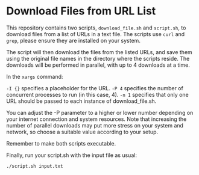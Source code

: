 # Download Files from URL List

This repository contains two scripts, `download_file.sh` and `script.sh`, to download files from a list of URLs in a text file. The scripts use `curl` and `grep`, please ensure they are installed on your system.

The script will then download the files from the listed URLs, and save them using the original file names in the directory where the scripts reside. The downloads will be performed in parallel, with up to 4 downloads at a time.

In the `xargs` command:

`-I {}` specifies a placeholder for the URL.
`-P 4` specifies the number of concurrent processes to run (in this case, 4).
`-n 1` specifies that only one URL should be passed to each instance of download_file.sh.

You can adjust the -P parameter to a higher or lower number depending on your internet connection and system resources. Note that increasing the number of parallel downloads may put more stress on your system and network, so choose a suitable value according to your setup.

Remember to make both scripts executable.

Finally, run your script.sh with the input file as usual:

`./script.sh input.txt`
